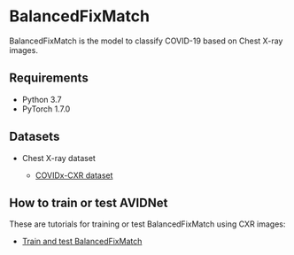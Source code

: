 BalancedFixMatch
========

BalancedFixMatch is the model to classify COVID-19 based on Chest X-ray images.

## Requirements

* Python 3.7
* PyTorch 1.7.0

## Datasets

* Chest X-ray dataset

  * [COVIDx-CXR dataset](https://github.com/lindawangg/COVID-Net/blob/master/docs/COVIDx.md)


## How to train or test AVIDNet

These are tutorials for training or test BalancedFixMatch using CXR images:

* [Train and test BalancedFixMatch](train.ipynb)

